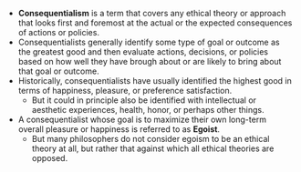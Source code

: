 - **Consequentialism** is a term that covers any ethical theory or approach that looks first and foremost at the actual or the expected consequences of actions or policies.
- Consequentialists generally identify some type of goal or outcome as the greatest good and then evaluate actions, decisions, or policies based on how well they have brough about or are likely to bring about that goal or outcome.
- Historically, consequentialists have usually identified the highest good in terms of happiness, pleasure, or preference satisfaction.
	- But it could in principle also be identified with intellectual or aesthetic experiences, health, honor, or perhaps other things.
- A consequentialist whose goal is to maximize their own long-term overall pleasure or happiness is referred to as **Egoist**.
	- But many philosophers do not consider egoism to be an ethical theory at all, but rather that against which all ethical theories are opposed.